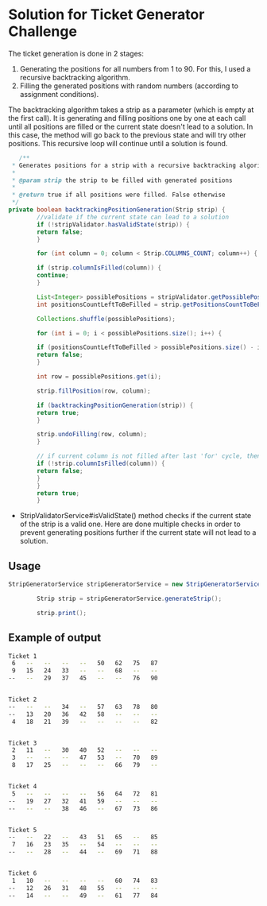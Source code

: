 # Solution for Ticket Generator Challenge

The ticket generation is done in 2 stages:
1. Generating the positions for all numbers from 1 to 90. For this, I used a recursive backtracking algorithm.
2. Filling the generated positions with random numbers (according to assignment conditions).

The backtracking algorithm takes a strip as a parameter (which is empty at the first call). It is generating and filling positions one by one at each call until all positions are filled or the current state doesn't lead to a solution. In this case, the method will go back to the previous state and will try other positions. This recursive loop will continue until a solution is found.

````java
   /**
 * Generates positions for a strip with a recursive backtracking algorithm
 *
 * @param strip the strip to be filled with generated positions
 *
 * @return true if all positions were filled. False otherwise
 */
private boolean backtrackingPositionGeneration(Strip strip) {
        //validate if the current state can lead to a solution
        if (!stripValidator.hasValidState(strip)) {
        return false;
        }

        for (int column = 0; column < Strip.COLUMNS_COUNT; column++) {

        if (strip.columnIsFilled(column)) {
        continue;
        }

        List<Integer> possiblePositions = stripValidator.getPossiblePositionsForColumn(strip, column);
        int positionsCountLeftToBeFilled = strip.getPositionsCountToBeFilledForColumn(column);

        Collections.shuffle(possiblePositions);

        for (int i = 0; i < possiblePositions.size(); i++) {

        if (positionsCountLeftToBeFilled > possiblePositions.size() - i) {
        return false;
        }

        int row = possiblePositions.get(i);

        strip.fillPosition(row, column);

        if (backtrackingPositionGeneration(strip)) {
        return true;
        }

        strip.undoFilling(row, column);
        }

        // if current column is not filled after last 'for' cycle, then we should go back to the last solution
        if (!strip.columnIsFilled(column)) {
        return false;
        }
        }
        return true;
        }
````

- StripValidatorService#isValidState() method checks if the current state of the strip is a valid one. Here are done multiple checks in order to prevent generating positions further if the current state will not lead to a solution.


## Usage

```java
StripGeneratorService stripGeneratorService = new StripGeneratorService();

        Strip strip = stripGeneratorService.generateStrip();

        strip.print();
```

## Example of output

```bash
Ticket 1
 6   --   --   --   --   50   62   75   87   
 9   15   24   33   --   --   68   --   --   
--   --   29   37   45   --   --   76   90   


Ticket 2
--   --   --   34   --   57   63   78   80   
--   13   20   36   42   58   --   --   --   
 4   18   21   39   --   --   --   --   82   


Ticket 3
 2   11   --   30   40   52   --   --   --   
 3   --   --   --   47   53   --   70   89   
 8   17   25   --   --   --   66   79   --   


Ticket 4
 5   --   --   --   --   56   64   72   81   
--   19   27   32   41   59   --   --   --   
--   --   --   38   46   --   67   73   86   


Ticket 5
--   --   22   --   43   51   65   --   85   
 7   16   23   35   --   54   --   --   --   
--   --   28   --   44   --   69   71   88   


Ticket 6
 1   10   --   --   --   --   60   74   83   
--   12   26   31   48   55   --   --   --   
--   14   --   --   49   --   61   77   84   
```